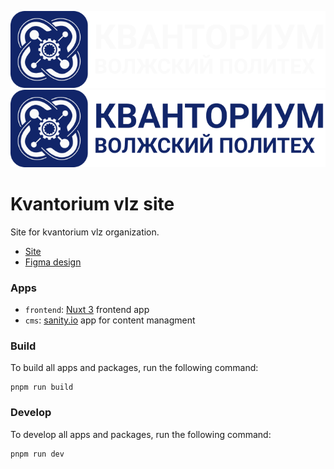 ![logo](./.github/image/github-logo-dark.png#gh-dark-mode-only)
![logo](./.github/image/github-logo-light.png#gh-light-mode-only)

# Kvantorium vlz site

Site for kvantorium vlz organization.

- [Site](https://www.kvantoriumvlz.ru/)
- [Figma design](https://www.figma.com/file/yjWZKtPlfDRIWbchSTia3m/kvantorium?node-id=315%3A1261)

### Apps

- `frontend`: [Nuxt 3](https://nuxt.com/) frontend app
- `cms`: [sanity.io](https://www.sanity.io/) app for content managment

### Build

To build all apps and packages, run the following command:

```
pnpm run build
```

### Develop

To develop all apps and packages, run the following command:

```
pnpm run dev
```
